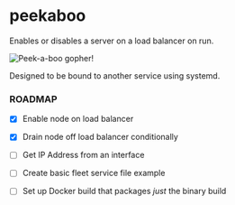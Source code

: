 peekaboo
========

Enables or disables a server on a load balancer on run.

![Peek-a-boo gopher!](https://cloud.githubusercontent.com/assets/836375/5402205/ba8a72da-8147-11e4-9175-38a26b821515.gif)

Designed to be bound to another service using systemd.

### ROADMAP

* [X] Enable node on load balancer
* [X] Drain node off load balancer conditionally
* [ ] Get IP Address from an interface
* [ ] Create basic fleet service file example
* [ ] Set up Docker build that packages *just* the binary build


